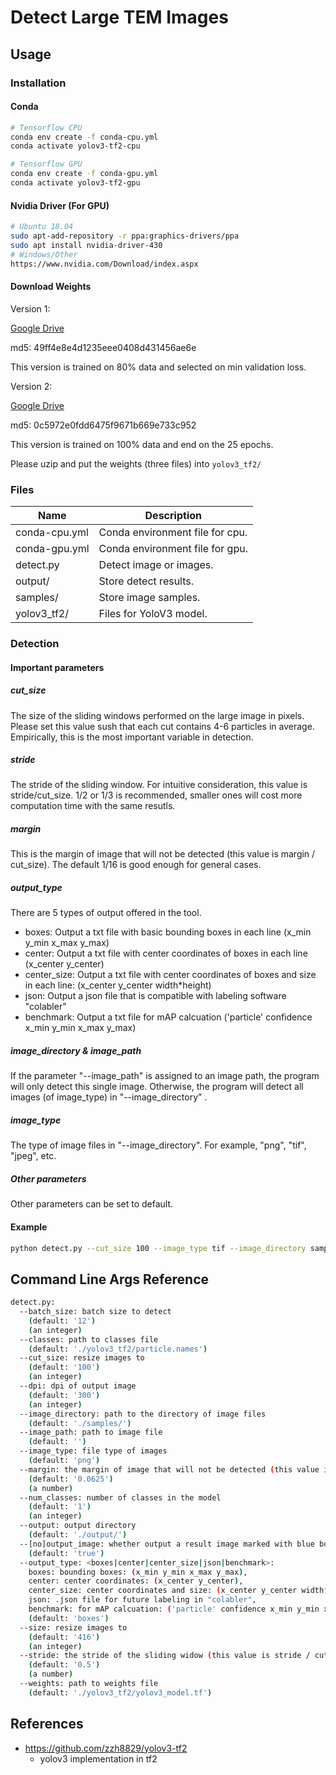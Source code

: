 # Detect Large TEM Images

## Usage

### Installation

#### Conda 

```bash
# Tensorflow CPU
conda env create -f conda-cpu.yml
conda activate yolov3-tf2-cpu

# Tensorflow GPU
conda env create -f conda-gpu.yml
conda activate yolov3-tf2-gpu
```

#### Nvidia Driver (For GPU)

```bash
# Ubuntu 18.04
sudo apt-add-repository -r ppa:graphics-drivers/ppa
sudo apt install nvidia-driver-430
# Windows/Other
https://www.nvidia.com/Download/index.aspx
```

#### Download Weights

Version 1:

[Google Drive](https://drive.google.com/file/d/1AEGGwetIoUULm0kM1ZXKo6Zj_klLLMZt/view?usp=sharing)

md5: 49ff4e8e4d1235eee0408d431456ae6e

This version is trained on 80% data and selected on min validation loss. 

Version 2:

[Google Drive](https://drive.google.com/file/d/1eTTH9aRt8IJdYWjXzq_fbw6kqE2VvGMe/view?usp=sharing)

md5: 0c5972e0fdd6475f9671b669e733c952

This version is trained on 100% data and end on the 25 epochs. 


Please uzip and put the weights (three files) into `yolov3_tf2/`

### Files

| Name          | Description                     |
| ------------- | ------------------------------- |
| conda-cpu.yml | Conda environment file for cpu. |
| conda-gpu.yml | Conda environment file for gpu. |
| detect.py     | Detect image or images.         |
| output/       | Store detect results.           |
| samples/      | Store image samples.            |
| yolov3_tf2/   | Files for YoloV3 model.         |

### Detection

#### Important parameters

##### cut_size

The size of the sliding windows performed on the large image in pixels. Please set this value sush that each cut contains 4-6 particles in average. Empirically, this is the most important variable in detection. 

##### stride

The stride of the sliding window. For intuitive consideration, this value is stride/cut_size. 1/2 or 1/3 is recommended, smaller ones will cost more computation time with the same resutls. 

##### margin

This is the margin of image that will not be detected (this value is margin / cut_size). The default 1/16 is good enough for general cases. 

##### output_type

There are 5 types of output offered in the tool. 

- boxes: Output a txt file with basic bounding boxes in each line (x_min y_min x_max y_max)
- center: Output a txt file with center coordinates of boxes in each line (x_center y_center)
- center_size: Output a txt file with center coordinates of boxes and size in each line: (x_center y_center width*height)
- json: Output a json file that is compatible with labeling software "colabler"
- benchmark: Output a txt file for mAP calcuation ('particle' confidence x_min y_min x_max y_max)

##### image_directory & image_path

If the parameter "--image_path" is assigned to an image path, the program will only detect this single image. Otherwise, the program will detect all images (of image_type) in "--image_directory" .

##### image_type

The type of image files in "--image_directory". For example, "png", "tif", "jpeg", etc. 

##### Other parameters

Other parameters can be set to default.

#### Example 

```bash
python detect.py --cut_size 100 --image_type tif --image_directory samples/ --output_type boxes
```

## Command Line Args Reference

```bash
detect.py:
  --batch_size: batch size to detect
    (default: '12')
    (an integer)
  --classes: path to classes file
    (default: './yolov3_tf2/particle.names')
  --cut_size: resize images to
    (default: '100')
    (an integer)
  --dpi: dpi of output image
    (default: '300')
    (an integer)
  --image_directory: path to the directory of image files
    (default: './samples/')
  --image_path: path to image file
    (default: '')
  --image_type: file type of images
    (default: 'png')
  --margin: the margin of image that will not be detected (this value is margin / cut_size)
    (default: '0.0625')
    (a number)
  --num_classes: number of classes in the model
    (default: '1')
    (an integer)
  --output: output directory
    (default: './output/')
  --[no]output_image: whether output a result image marked with blue boxes
    (default: 'true')
  --output_type: <boxes|center|center_size|json|benchmark>: 
    boxes: bounding boxes: (x_min y_min x_max y_max),
    center: center coordinates: (x_center y_center), 
    center_size: center coordinates and size: (x_center y_center width*height), 
    json: .json file for future labeling in "colabler", 
    benchmark: for mAP calcuation: ('particle' confidence x_min y_min x_max y_max)
    (default: 'boxes')
  --size: resize images to
    (default: '416')
    (an integer)
  --stride: the stride of the sliding widow (this value is stride / cut_size)
    (default: '0.5')
    (a number)
  --weights: path to weights file
    (default: './yolov3_tf2/yolov3_model.tf')
```


## References

- https://github.com/zzh8829/yolov3-tf2
    - yolov3 implementation in tf2
